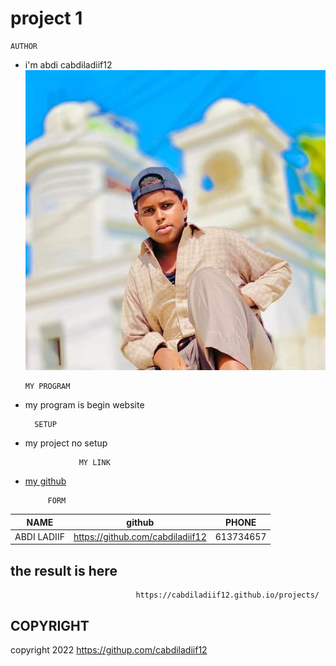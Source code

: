 # project 1

    AUTHOR

 * i'm abdi cabdiladiif12
 ![SAWIRKA AUTHOR](fadhi1.jpg)

       MY PROGRAM
 * my program is begin website

         SETUP
 * my project no setup

                   MY LINK
 * [my github](https://github.com/cabdiladiif12)

            FORM
|NAME|github|PHONE|
|----|------|-----|
|ABDI LADIIF|https://github.com/cabdiladiif12 |613734657|

## the result is here

                                https://cabdiladiif12.github.io/projects/



 ## COPYRIGHT
copyright 2022 https://githup.com/cabdiladiif12
